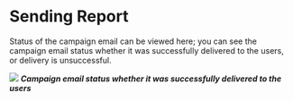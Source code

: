 # Sending Report

Status of the campaign email can be viewed here; you can see the campaign email status whether it was successfully delivered to the users, or delivery is unsuccessful.

![](https://www.keepnetlabs.com/wp-content/uploads/Ekran-G%C3%B6r%C3%BCnt%C3%BCs%C3%BC-2018-07-30-14-17-22-1024x469.png)
***Campaign email status whether it was successfully delivered to the users***

